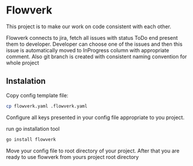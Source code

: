 # Flowverk #

This project is to make our work on code consistent with each other.

Flowverk connects to jira, fetch all issues with status ToDo end present them
to developer. Developer can choose one of the issues and then this issue is
automatically moved to InProgress column with appropriate comment. Also
git branch is created with consistent naming convention for whole project

## Instalation ##

Copy config template file:

```bash
cp flowverk.yaml .flowverk.yaml
```

Configure all keys presented in your config file appropriate to you
project.

run go installation tool

```bash
go install flowverk
```

Move your config file to root directory of your project. After that you
are ready to use flowverk from yours project root directory
